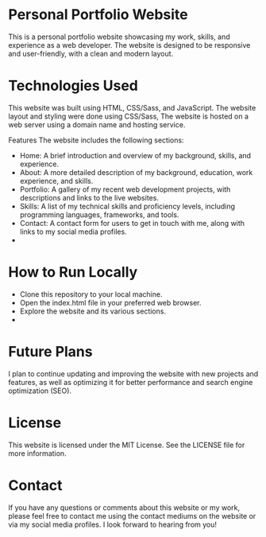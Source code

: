 # Personal Portfolio Website
This is a personal portfolio website showcasing my work, skills, and experience as a web developer. The website is designed to be responsive and user-friendly, with a clean and modern layout.

# Technologies Used
This website was built using HTML, CSS/Sass, and JavaScript. The website layout and styling were done using CSS/Sass, The website is hosted on a web server using a domain name and hosting service.

Features
The website includes the following sections:

- Home: A brief introduction and overview of my background, skills, and experience.
- About: A more detailed description of my background, education, work experience, and skills.
- Portfolio: A gallery of my recent web development projects, with descriptions and links to the live websites.
- Skills: A list of my technical skills and proficiency levels, including programming languages, frameworks, and tools.
- Contact: A contact form for users to get in touch with me, along with links to my social media profiles.
- 
# How to Run Locally
- Clone this repository to your local machine.
- Open the index.html file in your preferred web browser.
- Explore the website and its various sections.
- 
# Future Plans
I plan to continue updating and improving the website with new projects and features, as well as optimizing it for better performance and search engine optimization (SEO).

# License
This website is licensed under the MIT License. See the LICENSE file for more information.

# Contact
If you have any questions or comments about this website or my work, please feel free to contact me using the contact mediums on the website or via my social media profiles. I look forward to hearing from you!
